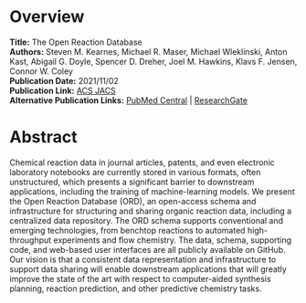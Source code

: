 # Overview
**Title:** The Open Reaction Database<br>
**Authors:** Steven M. Kearnes, Michael R. Maser, Michael Wleklinski, Anton Kast, Abigail G. Doyle, Spencer D. Dreher,
Joel M. Hawkins, Klavs F. Jensen, Connor W. Coley<br>
**Publication Date:** 2021/11/02<br>
**Publication Link:** [ACS JACS](https://pubs.acs.org/doi/10.1021/jacs.1c09820)<br>
**Alternative Publication Links:** [PubMed Central](https://www.ncbi.nlm.nih.gov/pmc/articles/PMC10767899) |
[ResearchGate](https://www.researchgate.net/publication/355879735_The_Open_Reaction_Database)


# Abstract
Chemical reaction data in journal articles, patents, and even electronic laboratory notebooks are currently stored in
various formats, often unstructured, which presents a significant barrier to downstream applications, including the
training of machine-learning models. We present the Open Reaction Database (ORD), an open-access schema and
infrastructure for structuring and sharing organic reaction data, including a centralized data repository. The ORD
schema supports conventional and emerging technologies, from benchtop reactions to automated high-throughput experiments
and flow chemistry. The data, schema, supporting code, and web-based user interfaces are all publicly available on
GitHub. Our vision is that a consistent data representation and infrastructure to support data sharing will enable
downstream applications that will greatly improve the state of the art with respect to computer-aided synthesis
planning, reaction prediction, and other predictive chemistry tasks.
